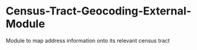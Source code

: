# Census-Tract-Geocoding-External-Module
Module to map address information onto its relevant census tract
